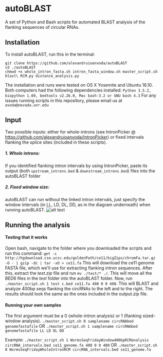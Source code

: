 # autoBLAST
A set of Python and Bash scripts for automated BLAST analysis of the flanking sequences of circular RNAs.

## Installation
To install autoBLAST, run this in the terminal:
```
git clone https://github.com/alexandruioanvoda/autoBLAST
cd ./autoBLAST
chmod +x whole_intron_fasta.sh intron_fasta_window.sh master_script.sh blast\ RCM.py distance_analysis.py
```
The installation and runs were tested on OS X Yosemite and Ubuntu 16.10. Both computers had the following dependencies installed: `Python 3.5.2, biopython 1.69, bedtools v2.26.0, Mac bash-3.2 or GNU bash 4.3`
For any issues running scripts in this repository, please email us at `avoda@nevada.unr.edu`


## Input

Two possible inputs: either for whole-introns (see IntronPicker @ https://github.com/alexandruioanvoda/IntronPicker) or fixed intervals flanking the splice sites (included in these scripts).

##### 1. Whole introns:
If you identified flanking intron intervals by using IntronPicker, paste its output (both `upstream_introns.bed` & `downstream_introns.bed`) files into the autoBLAST folder
##### 2. Fixed window size:
autoBLAST can run without the linked intron intervals, just specify the window intervals (in LL, LD, DL, DD, as in the diagram underneath) when running autoBLAST.
![alt text](http://i.imgur.com/89951rf.png)

## Running the analysis

#### Testing that it works
Open bash, navigate to the folder where you downloaded the scripts and run this command:
`get -c http://hgdownload.cse.ucsc.edu/goldenPath/ce11/bigZips/chromFa.tar.gz -O - | gzip -dc | tar -xO > ce11.fa`
This will download the ce11 genome FASTA file, which we'll use for extracting flanking intron sequences.
After this, extract the *test.zip* file and run `mv ./test/* ./`. This will move all the BED6 files in the *test* folder into the autoBLAST folder. Now, run `./master_script.sh 1 test c.bed ce11.fa 400 0 0 400`. This will BLAST and analyze 400bp seqs flanking the circRNAs to the left and to the right. The results should look the same as the ones included in the output.zip file.

#### Running your own samples
The first argument must be a 0 (whole-intron analysis) or 1 (flanking sized-window analysis).
`./master_script.sh 0 samplename circRNAbed genomefastafile`
OR
`./master_script.sh 1 samplename circRNAbed genomefastafile LL LD DL DD`

Example: `./master_script.sh 1 WormsSeqFridayWindow400bpRCManalysis circRNA_intervals.bed ce11_genome.fa 400 0 0 400`
OR
`./master_script.sh 0 WormsSeqFridayWholeIntronRCM circRNA_intervals.bed ce11_genome.fa`
